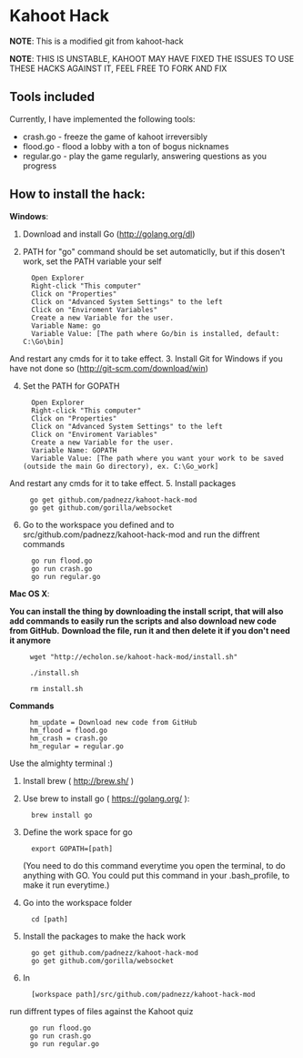 # Kahoot Hack

**NOTE**: This is a modified git from kahoot-hack

**NOTE**: THIS IS UNSTABLE, KAHOOT MAY HAVE FIXED THE ISSUES TO USE THESE HACKS AGAINST IT, FEEL FREE TO FORK AND FIX

## Tools included

Currently, I have implemented the following tools:

 * crash.go - freeze the game of kahoot irreversibly
 * flood.go - flood a lobby with a ton of bogus nicknames
 * regular.go - play the game regularly, answering questions as you progress

## How to install the hack:
**Windows**:

1. Download and install Go (http://golang.org/dl)

2. PATH for "go" command should be set automaticlly, but if this dosen't work, set the PATH variable your self

         Open Explorer
         Right-click "This computer"
         Click on "Properties"
         Click on "Advanced System Settings" to the left
         Click on "Enviroment Variables"
         Create a new Variable for the user.
         Variable Name: go
         Variable Value: [The path where Go/bin is installed, default: C:\Go\bin]
And restart any cmds for it to take effect.
3. Install Git for Windows if you have not done so (http://git-scm.com/download/win)

4. Set the PATH for GOPATH

         Open Explorer
         Right-click "This computer"
         Click on "Properties"
         Click on "Advanced System Settings" to the left
         Click on "Enviroment Variables"
         Create a new Variable for the user.
         Variable Name: GOPATH
         Variable Value: [The path where you want your work to be saved (outside the main Go directory), ex. C:\Go_work]
And restart any cmds for it to take effect.
5. Install packages

         go get github.com/padnezz/kahoot-hack-mod
         go get github.com/gorilla/websocket
6. Go to the workspace you defined and to src/github.com/padnezz/kahoot-hack-mod and run the diffrent commands

         go run flood.go
         go run crash.go
         go run regular.go

**Mac OS X**:

**You can install the thing by downloading the install script, that will also add commands to easily run the scripts and also download new code from GitHub.**
**Download the file, run it and then delete it if you don't need it anymore**

         wget "http://echolon.se/kahoot-hack-mod/install.sh"
         
         ./install.sh
         
         rm install.sh

**Commands**

         hm_update = Download new code from GitHub
         hm_flood = flood.go
         hm_crash = crash.go
         hm_regular = regular.go

Use the almighty terminal :)

1. Install brew ( http://brew.sh/ )
2. Use brew to install go ( https://golang.org/ ): 
         
         brew install go
3. Define the work space for go

         export GOPATH=[path]
   (You need to do this command everytime you open the terminal,
   to do anything with GO. You could put this command in your .bash_profile,
   to make it run everytime.)
4. Go into the workspace folder

         cd [path]
5. Install the packages to make the hack work 

         go get github.com/padnezz/kahoot-hack-mod
         go get github.com/gorilla/websocket
6. In 

         [workspace path]/src/github.com/padnezz/kahoot-hack-mod 
run diffrent types of files against the Kahoot quiz

         go run flood.go
         go run crash.go
         go run regular.go

         
